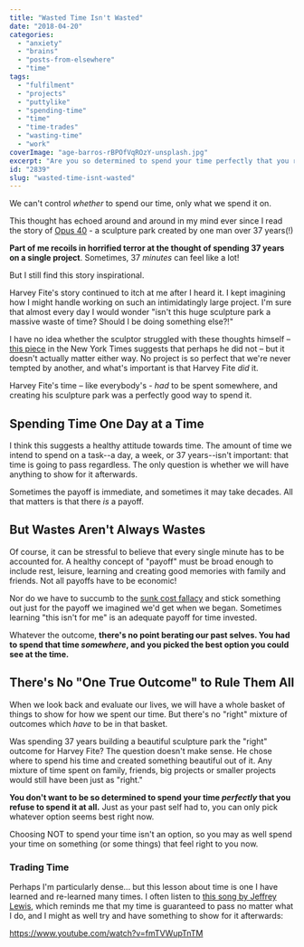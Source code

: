 ```yaml
---
title: "Wasted Time Isn't Wasted"
date: "2018-04-20"
categories: 
  - "anxiety"
  - "brains"
  - "posts-from-elsewhere"
  - "time"
tags: 
  - "fulfilment"
  - "projects"
  - "puttylike"
  - "spending-time"
  - "time"
  - "time-trades"
  - "wasting-time"
  - "work"
coverImage: "age-barros-rBPOfVqROzY-unsplash.jpg"
excerpt: "Are you so determined to spend your time perfectly that you refuse to spend it at all?"
id: "2839"
slug: "wasted-time-isnt-wasted"
---
```


We can't control _whether_ to spend our time, only what we spend it on.

This thought has echoed around and around in my mind ever since I read the story of [Opus 40](https://www.opus40.org/about) - a sculpture park created by one man over 37 years(!)

<!--more-->

**Part of me recoils in horrified terror at the thought of spending 37 years on a single project**. Sometimes, 37 _minutes_ can feel like a lot!

But I still find this story inspirational.

Harvey Fite's story continued to itch at me after I heard it. I kept imagining how I might handle working on such an intimidatingly large project. I'm sure that almost every day I would wonder "isn't this huge sculpture park a massive waste of time? Should I be doing something else?!"

I have no idea whether the sculptor struggled with these thoughts himself –[this piece](https://www.nytimes.com/2015/10/01/t-magazine/airbnb-upstate-new-york-sculpture-park-hotel.html) in the New York Times suggests that perhaps he did not – but it doesn't actually matter either way. No project is so perfect that we're never tempted by another, and what's important is that Harvey Fite _did_ it.

Harvey Fite's time – like everybody's - _had_ to be spent somewhere, and creating his sculpture park was a perfectly good way to spend it.

## Spending Time One Day at a Time

I think this suggests a healthy attitude towards time. The amount of time we intend to spend on a task--a day, a week, or 37 years--isn't important: that time is going to pass regardless. The only question is whether we will have anything to show for it afterwards.

Sometimes the payoff is immediate, and sometimes it may take decades. All that matters is that there _is_ a payoff.

## But Wastes Aren't Always Wastes

Of course, it can be stressful to believe that every single minute has to be accounted for. A healthy concept of "payoff" must be broad enough to include rest, leisure, learning and creating good memories with family and friends. Not all payoffs have to be economic!

Nor do we have to succumb to the [sunk cost fallacy](http://www.lifehack.org/articles/communication/how-the-sunk-cost-fallacy-makes-you-act-stupid.html) and stick something out just for the payoff we imagined we'd get when we began. Sometimes learning "this isn't for me" is an adequate payoff for time invested.

Whatever the outcome, **there's no point berating our past selves. You had to spend that time _somewhere_, and you picked the best option you could see at the time.**

## There's No "One True Outcome" to Rule Them All

When we look back and evaluate our lives, we will have a whole basket of things to show for how we spent our time. But there's no "right" mixture of outcomes which _have_ to be in that basket.

Was spending 37 years building a beautiful sculpture park the "right" outcome for Harvey Fite? The question doesn't make sense. He chose where to spend his time and created something beautiful out of it. Any mixture of time spent on family, friends, big projects or smaller projects would still have been just as "right."

**You don't want to be so determined to spend your time _perfectly_ that you refuse to spend it at all.** Just as your past self had to, you can only pick whatever option seems best right now.

Choosing NOT to spend your time isn't an option, so you may as well spend your time on something (or some things) that feel right to you now.

### Trading Time

Perhaps I'm particularly dense... but this lesson about time is one I have learned and re-learned many times. I often listen to [this song by Jeffrey Lewis](https://www.youtube.com/watch?v=pziWSPwsnzw), which reminds me that my time is guaranteed to pass no matter what I do, and I might as well try and have something to show for it afterwards:

https://www.youtube.com/watch?v=fmTVWupTnTM
